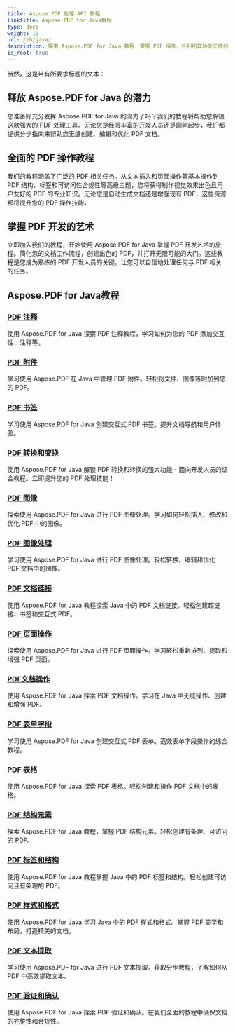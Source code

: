 ```yaml
---
title: Aspose.PDF 处理 API 教程
linktitle: Aspose.PDF for Java教程
type: docs
weight: 10
url: /zh/java/
description: 探索 Aspose.PDF for Java 教程，掌握 PDF 操作，并利用其功能无缝创建、编辑和优化 PDF。
is_root: true
---
```

当然，这是带有所要求标题的文本：

## 释放 Aspose.PDF for Java 的潜力

您准备好充分发挥 Aspose.PDF for Java 的潜力了吗？我们的教程将帮助您解锁这款强大的 PDF 处理工具。无论您是经验丰富的开发人员还是刚刚起步，我们都提供分步指南来帮助您无缝创建、编辑和优化 PDF 文档。

## 全面的 PDF 操作教程

我们的教程涵盖了广泛的 PDF 相关任务。从文本插入和页面操作等基本操作到 PDF 结构、标签和可访问性合规性等高级主题，您将获得制作视觉效果出色且用户友好的 PDF 的专业知识。无论您是自动生成文档还是增强现有 PDF，这些资源都将提升您的 PDF 操作技能。

## 掌握 PDF 开发的艺术

立即加入我们的教程，开始使用 Aspose.PDF for Java 掌握 PDF 开发艺术的旅程。简化您的文档工作流程，创建出色的 PDF，并打开无限可能的大门。这些教程是您成为熟练的 PDF 开发人员的关键，让您可以自信地处理任何与 PDF 相关的任务。

## Aspose.PDF for Java教程

### [PDF 注释](./pdf-annotations/)
使用 Aspose.PDF for Java 探索 PDF 注释教程，学习如何为您的 PDF 添加交互性、注释等。
### [PDF 附件](./pdf-attachments/)
学习使用 Aspose.PDF 在 Java 中管理 PDF 附件。轻松将文件、图像等附加到您的 PDF。
### [PDF 书签](./pdf-bookmarks/)
学习使用 Aspose.PDF for Java 创建交互式 PDF 书签。提升文档导航和用户体验。
### [PDF 转换和变换](./pdf-conversion-transformation/)
使用 Aspose.PDF for Java 解锁 PDF 转换和转换的强大功能 - 面向开发人员的综合教程。立即提升您的 PDF 处理技能！
### [PDF 图像](./pdf-images/)
探索使用 Aspose.PDF for Java 进行 PDF 图像处理。学习如何轻松插入、修改和优化 PDF 中的图像。
### [PDF 图像处理](./pdf-image-manipulation/)
学习使用 Aspose.PDF for Java 进行 PDF 图像处理。轻松转换、编辑和优化 PDF 文档中的图像。
### [PDF 文档链接](./pdf-document-links/)
使用 Aspose.PDF for Java 教程探索 Java 中的 PDF 文档链接。轻松创建超链接、书签和交互式 PDF。
### [PDF 页面操作](./pdf-page-manipulation/)
探索使用 Aspose.PDF for Java 进行 PDF 页面操作。学习轻松重新排列、提取和增强 PDF 页面。
### [PDF文档操作](./pdf-document-operations/)
使用 Aspose.PDF for Java 探索 PDF 文档操作。学习在 Java 中无缝操作、创建和增强 PDF。
### [PDF 表单字段](./pdf-form-fields/)
学习使用 Aspose.PDF for Java 创建交互式 PDF 表单。高效表单字段操作的综合教程。
### [PDF 表格](./pdf-tables/)
使用 Aspose.PDF for Java 探索 PDF 表格。轻松创建和操作 PDF 文档中的表格。 
### [PDF 结构元素](./pdf-structure-elements/)
探索 Aspose.PDF for Java 教程，掌握 PDF 结构元素。轻松创建有条理、可访问的 PDF。
### [PDF 标签和结构](./pdf-tags-and-structure/)
使用 Aspose.PDF for Java 教程掌握 Java 中的 PDF 标签和结构。轻松创建可访问且有条理的 PDF。
### [PDF 样式和格式](./pdf-styles-and-formatting/)
使用 Aspose.PDF for Java 学习 Java 中的 PDF 样式和格式。掌握 PDF 美学和布局，打造精美的文档。
### [PDF 文本提取](./pdf-text-extraction/)
学习使用 Aspose.PDF for Java 进行 PDF 文本提取。获取分步教程，了解如何从 PDF 中高效提取文本。
### [PDF 验证和确认](./pdf-validation-and-verification/)
使用 Aspose.PDF for Java 探索 PDF 验证和确认。在我们全面的教程中确保文档的完整性和合规性。